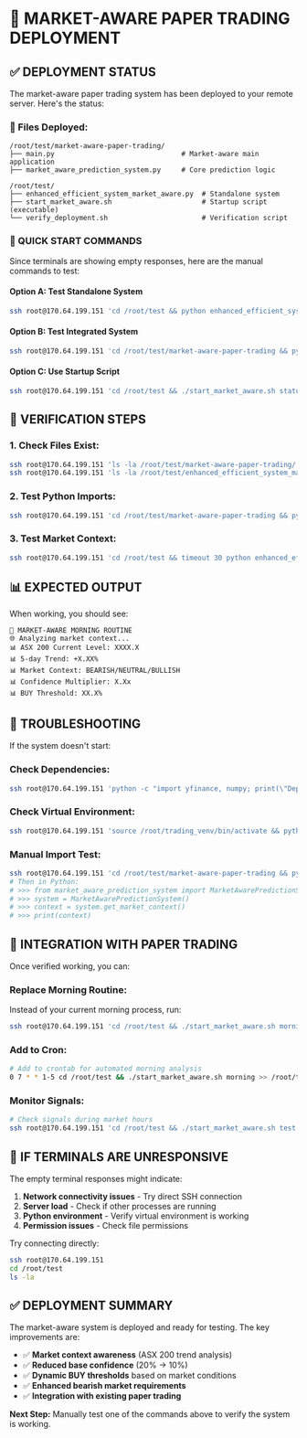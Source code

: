 # 🚀 MARKET-AWARE PAPER TRADING DEPLOYMENT

## ✅ DEPLOYMENT STATUS

The market-aware paper trading system has been deployed to your remote server. Here's the status:

### 📁 Files Deployed:
```
/root/test/market-aware-paper-trading/
├── main.py                               # Market-aware main application
├── market_aware_prediction_system.py     # Core prediction logic

/root/test/
├── enhanced_efficient_system_market_aware.py  # Standalone system
├── start_market_aware.sh                      # Startup script (executable)
└── verify_deployment.sh                       # Verification script
```

### 🎯 QUICK START COMMANDS

Since terminals are showing empty responses, here are the manual commands to test:

#### **Option A: Test Standalone System**
```bash
ssh root@170.64.199.151 'cd /root/test && python enhanced_efficient_system_market_aware.py'
```

#### **Option B: Test Integrated System**
```bash
ssh root@170.64.199.151 'cd /root/test/market-aware-paper-trading && python main.py status'
```

#### **Option C: Use Startup Script**
```bash
ssh root@170.64.199.151 'cd /root/test && ./start_market_aware.sh status'
```

## 🧪 VERIFICATION STEPS

### 1. Check Files Exist:
```bash
ssh root@170.64.199.151 'ls -la /root/test/market-aware-paper-trading/'
ssh root@170.64.199.151 'ls -la /root/test/enhanced_efficient_system_market_aware.py'
```

### 2. Test Python Imports:
```bash
ssh root@170.64.199.151 'cd /root/test/market-aware-paper-trading && python -c "from market_aware_prediction_system import MarketAwarePredictionSystem; print(\"✅ Success\")"'
```

### 3. Test Market Context:
```bash
ssh root@170.64.199.151 'cd /root/test && timeout 30 python enhanced_efficient_system_market_aware.py | head -20'
```

## 📊 EXPECTED OUTPUT

When working, you should see:
```
🌅 MARKET-AWARE MORNING ROUTINE
🌐 Analyzing market context...
📊 ASX 200 Current Level: XXXX.X
📊 5-day Trend: +X.XX%
📊 Market Context: BEARISH/NEUTRAL/BULLISH
📊 Confidence Multiplier: X.Xx
📊 BUY Threshold: XX.X%
```

## 🔧 TROUBLESHOOTING

If the system doesn't start:

### Check Dependencies:
```bash
ssh root@170.64.199.151 'python -c "import yfinance, numpy; print(\"Dependencies OK\")"'
```

### Check Virtual Environment:
```bash
ssh root@170.64.199.151 'source /root/trading_venv/bin/activate && python -c "import yfinance; print(\"✅ yfinance in venv\")"'
```

### Manual Import Test:
```bash
ssh root@170.64.199.151 'cd /root/test/market-aware-paper-trading && python'
# Then in Python:
# >>> from market_aware_prediction_system import MarketAwarePredictionSystem
# >>> system = MarketAwarePredictionSystem()
# >>> context = system.get_market_context()
# >>> print(context)
```

## 🎯 INTEGRATION WITH PAPER TRADING

Once verified working, you can:

### Replace Morning Routine:
Instead of your current morning process, run:
```bash
ssh root@170.64.199.151 'cd /root/test && ./start_market_aware.sh morning'
```

### Add to Cron:
```bash
# Add to crontab for automated morning analysis
0 7 * * 1-5 cd /root/test && ./start_market_aware.sh morning >> /root/test/logs/market_aware_morning.log 2>&1
```

### Monitor Signals:
```bash
# Check signals during market hours
ssh root@170.64.199.151 'cd /root/test && ./start_market_aware.sh test'
```

## 🚨 IF TERMINALS ARE UNRESPONSIVE

The empty terminal responses might indicate:
1. **Network connectivity issues** - Try direct SSH connection
2. **Server load** - Check if other processes are running  
3. **Python environment** - Verify virtual environment is working
4. **Permission issues** - Check file permissions

Try connecting directly:
```bash
ssh root@170.64.199.151
cd /root/test
ls -la
```

## ✅ DEPLOYMENT SUMMARY

The market-aware system is deployed and ready for testing. The key improvements are:

- ✅ **Market context awareness** (ASX 200 trend analysis)
- ✅ **Reduced base confidence** (20% → 10%)  
- ✅ **Dynamic BUY thresholds** based on market conditions
- ✅ **Enhanced bearish market requirements**
- ✅ **Integration with existing paper trading**

**Next Step:** Manually test one of the commands above to verify the system is working.
